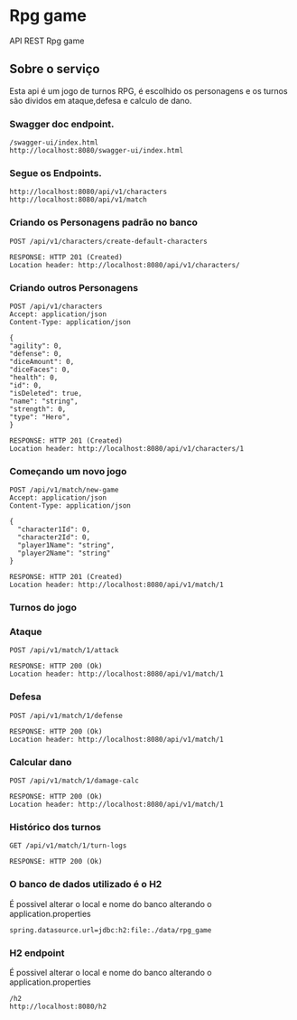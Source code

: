 # Rpg game
API REST Rpg game

## Sobre o serviço

Esta api é um jogo de turnos RPG, é escolhido os personagens e os turnos são dividos em ataque,defesa e calculo de dano.
### Swagger doc endpoint.

```
/swagger-ui/index.html
http://localhost:8080/swagger-ui/index.html
```

### Segue os Endpoints.

```
http://localhost:8080/api/v1/characters
http://localhost:8080/api/v1/match
```
### Criando os Personagens padrão no banco

```
POST /api/v1/characters/create-default-characters

RESPONSE: HTTP 201 (Created)
Location header: http://localhost:8080/api/v1/characters/
```

### Criando outros Personagens

```
POST /api/v1/characters
Accept: application/json
Content-Type: application/json

{
"agility": 0,
"defense": 0,
"diceAmount": 0,
"diceFaces": 0,
"health": 0,
"id": 0,
"isDeleted": true,
"name": "string",
"strength": 0,
"type": "Hero",
}

RESPONSE: HTTP 201 (Created)
Location header: http://localhost:8080/api/v1/characters/1
```
### Começando um novo jogo

```
POST /api/v1/match/new-game
Accept: application/json
Content-Type: application/json

{
  "character1Id": 0,
  "character2Id": 0,
  "player1Name": "string",
  "player2Name": "string"
}

RESPONSE: HTTP 201 (Created)
Location header: http://localhost:8080/api/v1/match/1
```

### Turnos do jogo
### Ataque
```
POST /api/v1/match/1/attack

RESPONSE: HTTP 200 (Ok)
Location header: http://localhost:8080/api/v1/match/1
```
### Defesa

```
POST /api/v1/match/1/defense

RESPONSE: HTTP 200 (Ok)
Location header: http://localhost:8080/api/v1/match/1
```
### Calcular dano

```
POST /api/v1/match/1/damage-calc

RESPONSE: HTTP 200 (Ok)
Location header: http://localhost:8080/api/v1/match/1
```
### Histórico dos turnos

```
GET /api/v1/match/1/turn-logs

RESPONSE: HTTP 200 (Ok)
```

### O banco de dados utilizado é o H2

É possivel alterar o local e nome do banco alterando o application.properties

```
spring.datasource.url=jdbc:h2:file:./data/rpg_game
```

### H2 endpoint

É possivel alterar o local e nome do banco alterando o application.properties

```
/h2
http://localhost:8080/h2
```